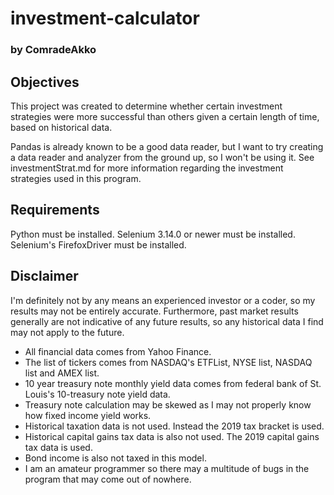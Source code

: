 # investment-calculator
### by ComradeAkko

## Objectives
This project was created to determine whether certain investment strategies were more successful than others given a certain length of time, based on historical data.

Pandas is already known to be a good data reader, but I want to try creating a data reader and analyzer from the ground up, so I won't be using it. See investmentStrat.md for more information regarding the investment strategies used in this program.

## Requirements
Python must be installed.
Selenium 3.14.0 or newer must be installed.
Selenium's FirefoxDriver must be installed.

## Disclaimer
I'm definitely not by any means an experienced investor or a coder, so my results may not be entirely accurate. Furthermore, past market results generally are not indicative of any future results, so any historical data I find may not apply to the future. 

- All financial data comes from Yahoo Finance.
- The list of tickers comes from NASDAQ's ETFList, NYSE list, NASDAQ list and AMEX list.
- 10 year treasury note monthly yield data comes from federal bank of St. Louis's 10-treasury note yield data.
- Treasury note calculation may be skewed as I may not properly know how fixed income yield works.
- Historical taxation data is not used. Instead the 2019 tax bracket is used.
- Historical capital gains tax data is also not used. The 2019 capital gains tax data is used.
- Bond income is also not taxed in this model.
- I am an amateur programmer so there may a multitude of bugs in the program that may come out of nowhere.